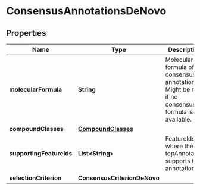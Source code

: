 

# ConsensusAnnotationsDeNovo



## Properties

| Name | Type | Description | Notes |
|------------ | ------------- | ------------- | -------------|
|**molecularFormula** | **String** | Molecular formula of the consensus annotation  Might be null if no consensus formula is available. |  [optional] |
|**compoundClasses** | [**CompoundClasses**](CompoundClasses.md) |  |  [optional] |
|**supportingFeatureIds** | **List&lt;String&gt;** | FeatureIds where the topAnnotation supports this annotation. |  [optional] |
|**selectionCriterion** | **ConsensusCriterionDeNovo** |  |  [optional] |



